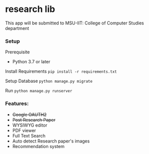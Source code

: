 # research lib
This app will be submitted to MSU-IIT: College of Computer Studies department

### Setup

Prerequisite
 - Python 3.7 or later

Install Requirements
```pip install -r requirements.txt```

Setup Database
```python manage.py migrate```

Run
```python manage.py runserver```

### Features:
- ~~Google OAUTH2~~
- ~~Post Research Paper~~
- WYSIWYG editor
- PDF viewer
- Full Text Search
- Auto detect Research paper's images
- Recommendation system
